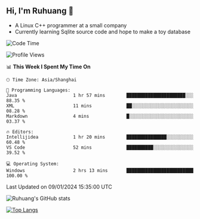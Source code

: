 ## Hi, I'm Ruhuang 👋

- A Linux C++ programmer at a small company
- Currently learning Sqlite source code and hope to make a toy database

<!--START_SECTION:waka-->
![Code Time](http://img.shields.io/badge/Code%20Time-57%20hrs-blue)

![Profile Views](http://img.shields.io/badge/Profile%20Views-0-blue)

📊 **This Week I Spent My Time On** 

```text
🕑︎ Time Zone: Asia/Shanghai

💬 Programming Languages: 
Java                     1 hr 57 mins        ██████████████████████░░░   88.35 % 
XML                      11 mins             ██░░░░░░░░░░░░░░░░░░░░░░░   08.28 % 
Markdown                 4 mins              █░░░░░░░░░░░░░░░░░░░░░░░░   03.37 % 

🔥 Editors: 
Intellijidea             1 hr 20 mins        ███████████████░░░░░░░░░░   60.48 % 
VS Code                  52 mins             ██████████░░░░░░░░░░░░░░░   39.52 % 

💻 Operating System: 
Windows                  2 hrs 13 mins       █████████████████████████   100.00 % 
```


 Last Updated on 09/01/2024 15:35:00 UTC
<!--END_SECTION:waka-->

![Ruhuang's GitHub stats](https://github-readme-stats.vercel.app/api?username=ruhuang2001&count_private=true&hide_title=true&show_icons=true&theme=vue)

[![Top Langs](https://github-readme-stats.vercel.app/api/top-langs/?username=ruhuang2001&layout=compact)](https://github.com/anuraghazra/github-readme-stats)
